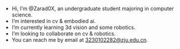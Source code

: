  - Hi, I’m @Zarad0X, an undergraduate student majoring in computer science.  
 - I’m interested in cv & embodied ai.
 - I’m currently learning  3d vision and some robotics.
 - I’m looking to collaborate on cv & robotics.
 - You can reach me by email at 3230102282@zju.edu.cn.


<!---
Zarad0X/Zarad0X is a ✨ special ✨ repository because its `README.md` (this file) appears on your GitHub profile.
You can click the Preview link to take a look at your changes.
--->
